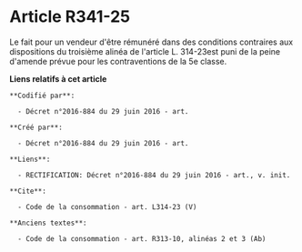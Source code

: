 # Article R341-25

Le fait pour un vendeur d'être rémunéré dans des conditions contraires aux dispositions du troisième alinéa de l'article L.
314-23est puni de la peine d'amende prévue pour les contraventions de la 5e classe.

**Liens relatifs à cet article**

	**Codifié par**:

	  - Décret n°2016-884 du 29 juin 2016 - art.

	**Créé par**:

	  - Décret n°2016-884 du 29 juin 2016 - art.

	**Liens**:

	  - RECTIFICATION: Décret n°2016-884 du 29 juin 2016 - art., v. init.

	**Cite**:

	  - Code de la consommation - art. L314-23 (V)

	**Anciens textes**:

	  - Code de la consommation - art. R313-10, alinéas 2 et 3 (Ab)
